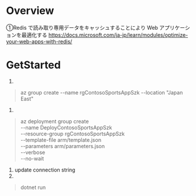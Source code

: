 # Overview
①Redis で読み取り専用データをキャッシュすることにより Web アプリケーションを最適化する
https://docs.microsoft.com/ja-jp/learn/modules/optimize-your-web-apps-with-redis/

# GetStarted
1. 
> az group create --name rgContosoSportsAppSzk --location "Japan East"
1. 
> az deployment group create \
  --name DeployContosoSportsAppSzk  \
  --resource-group rgContosoSportsAppSzk \
  --template-file arm/template.json \
  --parameters arm/parameters.json \
  --verbose \
  --no-wait 
1. update connection string
1. 
> dotnet run
